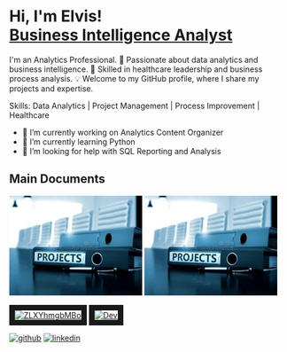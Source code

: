 <h1>Hi, I'm Elvis! <br/><a href="https://www.linkedin.com/in/elvisrodriguezr/">Business Intelligence Analyst</a></h1>



I'm an Analytics Professional. 🚀 Passionate about data analytics and business intelligence. 💼 Skilled in healthcare leadership and business process analysis. 💡 Welcome to my GitHub profile, where I share my projects and expertise.

Skills: Data Analytics | Project Management | Process Improvement | Healthcare

- 🔭 I’m currently working on Analytics Content Organizer 
- 🌱 I’m currently learning Python 
- 🤔 I’m looking for help with SQL Reporting and Analysis 
## Main Documents

[<img src='https://github.com/Erodfl/Erodfl/blob/main/Projects.jpeg' alt='Projects' width='240' height='180'>](https://github.com/Erodfl/Projects/blob/main/README.md)
[<img src='https://github.com/Erodfl/Erodfl/blob/main/Projects.jpeg' alt='Resume' height='180'>](https://github.com/Erodfl/Erodfl/blob/main/ElvisRodriguez_Resume(C05).pdf)


<a href="https://github.com/Erodfl/Erodfl/blob/main/ElvisRodriguez_Resume(C05).pdf" target="_blank"><img src="http://img.youtube.com/vi/7U5jjXEqwmI/0.jpg" 
alt="ZLXYhmgbMBo" width="240" height="180" border="10" /></a>
<a href="https://www.youtube.com/watch?v=KhGWbt1dAKQ" target="_blank"><img src="http://img.youtube.com/vi/7U5jjXEqwmI/0.jpg" 
alt="Dev" width="240" height="180" border="10" /></a>



[<img src='https://cdn.jsdelivr.net/npm/simple-icons@3.0.1/icons/github.svg' alt='github' height='40'>](https://github.com/Erodfl)  [<img src='https://cdn.jsdelivr.net/npm/simple-icons@3.0.1/icons/linkedin.svg' alt='linkedin' height='40'>](https://www.linkedin.com/in/elvisrodriguezr/)  


